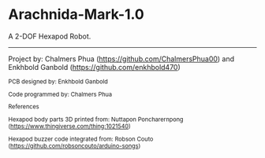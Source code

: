 # Arachnida-Mark-1.0
A 2-DOF Hexapod Robot.

___________________________________________________________________________________________________________________________________________________________

Project by: Chalmers Phua (https://github.com/ChalmersPhua00) and Enkhbold Ganbold (https://github.com/enkhbold470)

<sub>
PCB designed by: Enkhbold Ganbold

Code programmed by: Chalmers Phua

References

Hexapod body parts 3D printed from: Nuttapon Poncharernpong (https://www.thingiverse.com/thing:1021540)

Hexapod buzzer code integrated from: Robson Couto (https://github.com/robsoncouto/arduino-songs)
</sub>
